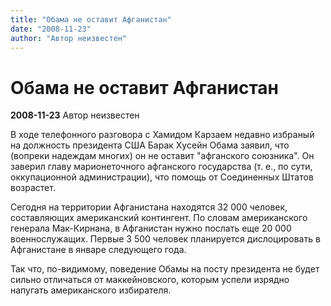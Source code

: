 ```yaml
---
title: "Обама не оставит Афганистан"
date: "2008-11-23"
author: "Автор неизвестен"
---
```


# Обама не оставит Афганистан

**2008-11-23** Автор неизвестен

В ходе телефонного разговора с Хамидом Карзаем недавно избраный на должность президента США Барак Хусейн Обама заявил, что (вопреки надеждам многих) он не оставит "афганского союзника". Он заверил главу марионеточного афганского государства (т. е., по сути, оккупационной администрации), что помощь от Соединенных Штатов возрастет.

Сегодня на территории Афганистана находятся 32 000 человек, составляющих американский контингент. По словам американского генерала Мак-Кирнана, в Афганистан нужно послать еще 20 000 военнослужащих. Первые 3 500 человек планируется дислоцировать в Афганистане в январе следующего года.

Так что, по-видимому, поведение Обамы на посту президента не будет сильно отличаться от маккейновского, которым успели изрядно напугать американского избирателя.